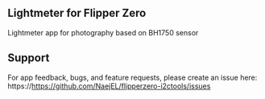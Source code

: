 ## Lightmeter for Flipper Zero

Lightmeter app for photography based on BH1750 sensor

## Support

For app feedback, bugs, and feature requests, please create an issue here: https://https://github.com/NaejEL/flipperzero-i2ctools/issues
